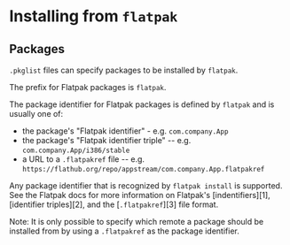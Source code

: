 # Installing from `flatpak`

## Packages

`.pkglist` files can specify packages to be installed by `flatpak`.

The prefix for Flatpak packages is `flatpak`.

The package identifier for Flatpak packages is defined by `flatpak` and is
usually one of:

- the package's "Flatpak identifier" - e.g. `com.company.App`
- the package's "Flatpak identifier triple" -- e.g. `com.company.App/i386/stable`
- a URL to a `.flatpakref` file -- e.g. `https://flathub.org/repo/appstream/com.company.App.flatpakref`

Any package identifier that is recognized by `flatpak install` is supported.
See the Flatpak docs for more information on Flatpak's [indentifiers][1],
[identifier triples][2], and the [`.flatpakref`][3] file format.

Note: It is only possible to specify which remote a package should be installed
from by using a `.flatpakref` as the package identifier.

